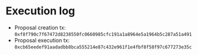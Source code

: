 # Execution log

- Proposal creation tx: `0xf8f790c7f67472d8238550fc0660985cfc191a1a8964e5a1964b5c287a51a491`
- Proposal execution tx: `0xcb65eedef91aadadbb8bca555214e87c432e961f1e4fbf8f58f97c677273e35c`
